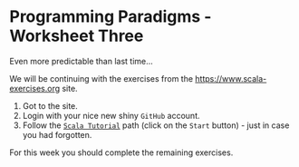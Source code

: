 # Programming Paradigms - Worksheet Three

Even more predictable than last time...

We will be continuing with the exercises from the <https://www.scala-exercises.org> site.

1. Got to the site.
2. Login with your nice new shiny `GitHub` account.
3. Follow the [`Scala Tutorial`][tut] path (click on the `Start` button) - just in case you had forgotten.

For this week you should complete the remaining exercises.

[tut]: https://www.scala-exercises.org/scala_tutorial
